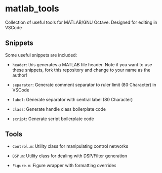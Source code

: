 # matlab_tools
Collection of useful tools for MATLAB/GNU Octave. Designed for editing in VSCode

## Snippets

Some useful snippets are included:

- `header`: this generates a MATLAB file header. Note if you want to use these snippets, fork this repository and change to your name as the author!

- `separator`: Generate comment separator to ruler limit (80 Character) in VSCode

- `label`: Generate separator with central label (80 Character)

- `class`: Generate handle class boilerplate code

- `script`: Generate script boilerplate code

## Tools

- `Control.m`: Utility class for manipulating control networks

- `DSP.m`: Utility class for dealing with DSP/Filter generation

- `Figure.m`: Figure wrapper with formatting overrides